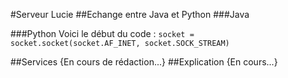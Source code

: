 #Serveur Lucie
##Echange entre Java et Python
###Java

###Python
Voici le début du code :
<code>socket = socket.socket(socket.AF_INET, socket.SOCK_STREAM)</code>

##Services
{En cours de rédaction...}
##Explication
{En cours...}